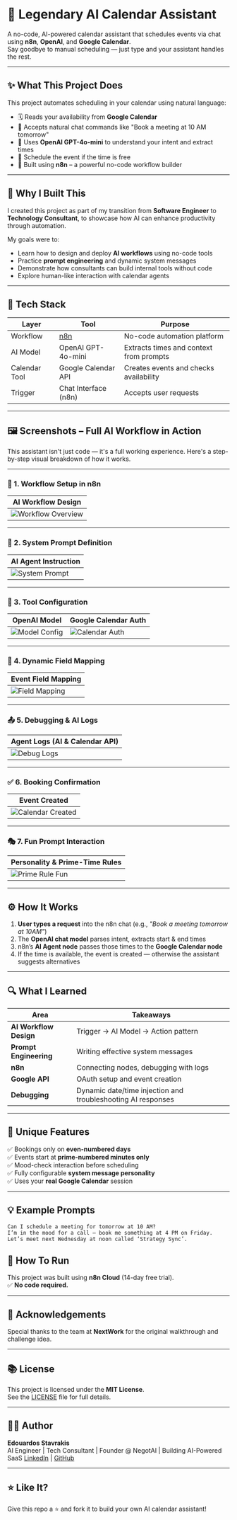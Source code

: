 # 🧠 Legendary AI Calendar Assistant

A no-code, AI-powered calendar assistant that schedules events via chat using **n8n**, **OpenAI**, and **Google Calendar**.  
Say goodbye to manual scheduling — just type and your assistant handles the rest.

---

## ✨ What This Project Does

This project automates scheduling in your calendar using natural language:

- 🗓️ Reads your availability from **Google Calendar**
- 💬 Accepts natural chat commands like "Book a meeting at 10 AM tomorrow"
- 🧠 Uses **OpenAI GPT-4o-mini** to understand your intent and extract times
- 🤖 Schedule the event if the time is free
- 🧩 Built using **n8n** – a powerful no-code workflow builder

---

## 🎯 Why I Built This

I created this project as part of my transition from **Software Engineer** to **Technology Consultant**, to showcase how AI can enhance productivity through automation.

My goals were to:
- Learn how to design and deploy **AI workflows** using no-code tools
- Practice **prompt engineering** and dynamic system messages
- Demonstrate how consultants can build internal tools without code
- Explore human-like interaction with calendar agents

---

## 🧪 Tech Stack

| Layer         | Tool                     | Purpose                                  |
|--------------|--------------------------|------------------------------------------|
| Workflow      | [n8n](https://n8n.io)     | No-code automation platform              |
| AI Model      | OpenAI GPT-4o-mini       | Extracts times and context from prompts  |
| Calendar Tool | Google Calendar API      | Creates events and checks availability   |
| Trigger       | Chat Interface (n8n)     | Accepts user requests                    |

---

## 🖼️ Screenshots – Full AI Workflow in Action

This assistant isn't just code — it's a full working experience. Here's a step-by-step visual breakdown of how it works.

---

### 🔧 1. Workflow Setup in n8n

| AI Workflow Design |
|--------------------|
| ![Workflow Overview](./assets/workflow_overview.png) |

---

### 🧠 2. System Prompt Definition

| AI Agent Instruction |
|----------------------|
| ![System Prompt](./assets/system_prompt_ai_agent.png) |

---

### 🧪 3. Tool Configuration

| OpenAI Model | Google Calendar Auth |
|--------------|-----------------------|
| ![Model Config](./assets/openai_model_selection.png) | ![Calendar Auth](./assets/google_calendar_auth.png) |

---

### 🔗 4. Dynamic Field Mapping

| Event Field Mapping |
|---------------------|
| ![Field Mapping](./assets/calendar_dynamic_fields.png) |

---

### 📤 5. Debugging & AI Logs

| Agent Logs (AI & Calendar API) |
|-------------------------------|
| ![Debug Logs](./assets/ai_agent_debug_logs.png) |

---

### ✅ 6. Booking Confirmation

| Event Created |
|----------------|
| ![Calendar Created](./assets/calendar_event_created.png) |

---

### 🎭 7. Fun Prompt Interaction

| Personality & Prime-Time Rules |
|-------------------------------|
| ![Prime Rule Fun](./assets/ai_conversation_prime_minute_logic.png) |

---

## ⚙️ How It Works

1. **User types a request** into the n8n chat (e.g., _"Book a meeting tomorrow at 10AM"_)
2. The **OpenAI chat model** parses intent, extracts start & end times
3. n8n’s **AI Agent node** passes those times to the **Google Calendar node**
4. If the time is available, the event is created — otherwise the assistant suggests alternatives

---

## 🔍 What I Learned

| Area | Takeaways |
|------|-----------|
| **AI Workflow Design** | Trigger → AI Model → Action pattern |
| **Prompt Engineering** | Writing effective system messages |
| **n8n** | Connecting nodes, debugging with logs |
| **Google API** | OAuth setup and event creation |
| **Debugging** | Dynamic date/time injection and troubleshooting AI responses |

---

## 📅 Unique Features

✅ Bookings only on **even-numbered days**  
✅ Events start at **prime-numbered minutes only**  
✅ Mood-check interaction before scheduling  
✅ Fully configurable **system message personality**  
✅ Uses your **real Google Calendar** session

---

## 💡 Example Prompts

```text
Can I schedule a meeting for tomorrow at 10 AM?
I’m in the mood for a call – book me something at 4 PM on Friday.
Let’s meet next Wednesday at noon called ‘Strategy Sync’.

```
## 🚀 How To Run

This project was built using **n8n Cloud** (14-day free trial).  
✅ **No code required.**

---

## 🙌 Acknowledgements

Special thanks to the team at **NextWork** for the original walkthrough and challenge idea.

---

## 📚 License

This project is licensed under the **MIT License**.  
See the [LICENSE](./LICENSE) file for full details.

---

## 🧑‍💻 Author

**Edouardos Stavrakis**  
AI Engineer | Tech Consultant | Founder @ NegotAI | Building AI-Powered SaaS 
[LinkedIn](https://www.linkedin.com/in/edouardosstavrakis/) | [GitHub](https://github.com/EdouardosStav)

---

## ⭐ Like It?

Give this repo a ⭐ and fork it to build your own AI calendar assistant!

